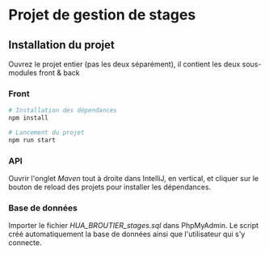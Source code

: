 # Projet de gestion de stages

## Installation du projet

Ouvrez le projet entier (pas les deux séparément), il contient les deux sous-modules front & back

### Front

```bash
# Installation des dépendances
npm install

# Lancement du projet
npm run start
```



### API

Ouvrir l'onglet _Maven_ tout à droite dans IntelliJ, en vertical, et cliquer sur le bouton de reload des projets pour installer les dépendances.



### Base de données

Importer le fichier _HUA_BROUTIER_stages.sql_ dans PhpMyAdmin. Le script créé automatiquement la base de données ainsi que l'utilisateur qui s'y connecte.
